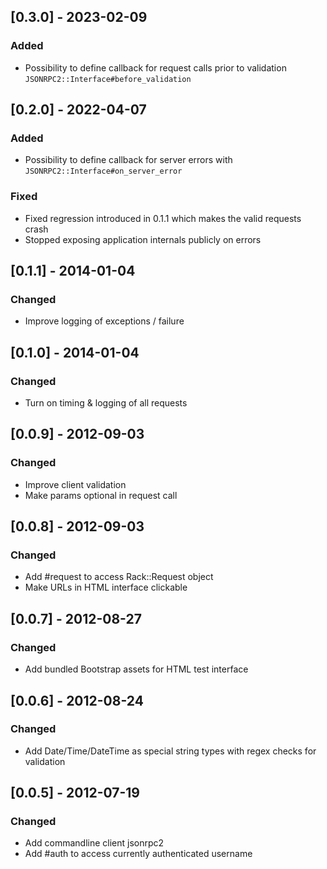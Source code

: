 ## [0.3.0] - 2023-02-09
### Added
- Possibility to define callback for request calls prior to validation `JSONRPC2::Interface#before_validation`

## [0.2.0] - 2022-04-07
### Added
- Possibility to define callback for server errors with `JSONRPC2::Interface#on_server_error`

### Fixed
- Fixed regression introduced in 0.1.1 which makes the valid requests crash
- Stopped exposing application internals publicly on errors

## [0.1.1] - 2014-01-04
### Changed
- Improve logging of exceptions / failure

## [0.1.0] - 2014-01-04
### Changed
- Turn on timing & logging of all requests

## [0.0.9] - 2012-09-03
### Changed
- Improve client validation
- Make params optional in request call

## [0.0.8] - 2012-09-03
### Changed
- Add #request to access Rack::Request object
- Make URLs in HTML interface clickable

## [0.0.7] - 2012-08-27
### Changed
- Add bundled Bootstrap assets for HTML test interface

## [0.0.6] - 2012-08-24
### Changed
- Add Date/Time/DateTime as special string types with regex checks for validation

## [0.0.5] - 2012-07-19
### Changed
- Add commandline client jsonrpc2
- Add #auth to access currently authenticated username
